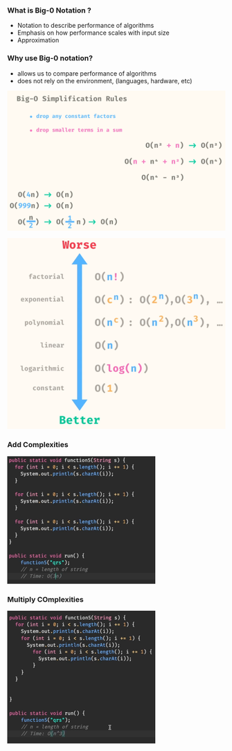 ### What is Big-0 Notation ?
- Notation to describe performance of algorithms
- Emphasis on how performance scales with input size
- Approximation

### Why use Big-0 notation?
- allows us to compare performance of algorithms
- does not rely on the environment, (languages, hardware, etc)

![img.png](images/Big0-1.png)

![img.png](images/BigO-2.png)

### Add Complexities
![img.png](images/BigO-3.png)

### Multiply COmplexities
![img.png](images/BigO-4.png)

